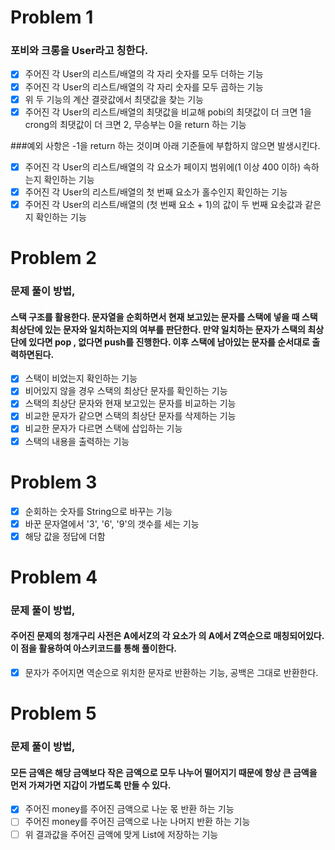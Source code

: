# Problem 1
### 포비와 크롱을 User라고 칭한다.
- [x] 주어진 각 User의 리스트/배열의 각 자리 숫자를 모두 더하는 기능
- [x] 주어진 각 User의 리스트/배열의 각 자리 숫자를 모두 곱하는 기능
- [x] 위 두 기능의 계산 결괏값에서 최댓값을 찾는 기능
- [x] 주어진 각 User의 리스트/배열의 최댓값을 비교해 pobi의 최댓값이 더 크면 1을 crong의 최댓값이 더 크면 2, 무승부는 0을 return 하는 기능

###예외 사항은 -1을 return 하는 것이며 아래 기준들에 부합하지 않으면 발생시킨다.
- [x] 주어진 각 User의 리스트/배열의 각 요소가 페이지 범위에(1 이상 400 이하) 속하는지 확인하는 기능
- [x] 주어진 각 User의 리스트/배열의 첫 번째 요소가 홀수인지 확인하는 기능
- [x] 주어진 각 User의 리스트/배열의 (첫 번째 요소 + 1)의 값이 두 번째 요솟값과 같은지 확인하는 기능

# Problem 2
### 문제 풀이 방법,
#### 스택 구조를 활용한다. 문자열을 순회하면서 현재 보고있는 문자를 스택에 넣을 때 스택 최상단에 있는 문자와 일치하는지의 여부를 판단한다. 만약 일치하는 문자가 스택의 최상단에 있다면 pop , 없다면 push를 진행한다. 이후 스택에 남아있는 문자를 순서대로 출력하면된다.
- [x] 스택이 비었는지 확인하는 기능
- [x] 비어있지 않을 경우 스택의 최상단 문자를 확인하는 기능
- [x] 스택의 최상단 문자와 현재 보고있는 문자를 비교하는 기능
- [x] 비교한 문자가 같으면 스택의 최상단 문자를 삭제하는 기능
- [x] 비교한 문자가 다르면 스택에 삽입하는 기능
- [x] 스택의 내용을 출력하는 기능

# Problem 3
- [x] 순회하는 숫자를 String으로 바꾸는 기능
- [x] 바꾼 문자열에서 '3', '6', '9'의 갯수를 세는 기능
- [x] 해당 값을 정답에 더함

# Problem 4
### 문제 풀이 방법,
#### 주어진 문제의 청개구리 사전은 A에서Z의 각 요소가 의 A에서 Z역순으로 매칭되어있다. 이 점을 활용하여 아스키코드를 통해 풀이한다.
- [x] 문자가 주어지면 역순으로 위치한 문자로 반환하는 기능, 공백은 그대로 반환한다.

# Problem 5
### 문제 풀이 방법,
#### 모든 금액은 해당 금액보다 작은 금액으로 모두 나누어 떨어지기 때문에 항상 큰 금액을 먼저 가져가면 지갑이 가볍도록 만들 수 있다.
- [x] 주어진 money를 주어진 금액으로 나눈 몫 반환 하는 기능
- [ ] 주어진 money를 주어진 금액으로 나눈 나머지 반환 하는 기능
- [ ] 위 결과값을 주어진 금액에 맞게 List에 저장하는 기능